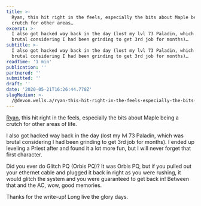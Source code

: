 ```yaml
---
title: >-
  Ryan, this hit right in the feels, especially the bits about Maple being a
  crutch for other areas…
excerpt: >-
  I also got hacked way back in the day (lost my lvl 73 Paladin, which was
  brutal considering I had been grinding to get 3rd job for months)…
subtitle: >-
  I also got hacked way back in the day (lost my lvl 73 Paladin, which was
  brutal considering I had been grinding to get 3rd job for months)…
readTime: '1 min'
publication: ''
partnered: ''
submitted: ''
draft: ''
date: '2020-05-21T16:26:44.778Z'
slugMedium: >-
  /@devon.wells.a/ryan-this-hit-right-in-the-feels-especially-the-bits-about-maple-being-a-crutch-for-other-areas-30c0f3622838
---
```


[Ryan](https://medium.com/u/63463afc4a3f), this hit right in the feels, especially the bits about Maple being a crutch for other areas of life.

I also got hacked way back in the day (lost my lvl 73 Paladin, which was brutal considering I had been grinding to get 3rd job for months). I ended up leveling a Priest after and found it a lot more fun, but I will never forget that first character.

Did you ever do Glitch PQ (Orbis PQ)? It was Orbis PQ, but if you pulled out your ethernet cable and plugged it back in right as you were rushing, it would glitch the system and you were guaranteed to get back in! Between that and the AC, wow, good memories.

Thanks for the write-up! Long live the glory days.
